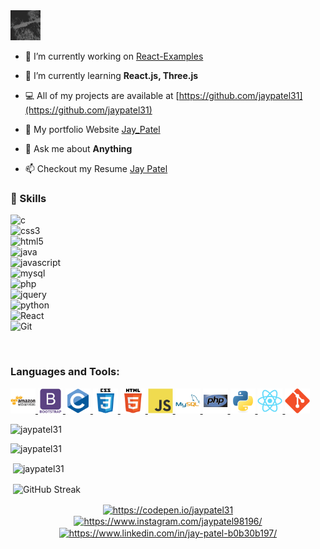 

<!--
**jaypatel31/jaypatel31** is a ✨ _special_ ✨ repository because its `README.md` (this file) appears on your GitHub profile.

Here are some ideas to get you started:

- 🔭 I’m currently working on ...
- 🌱 I’m currently learning ...
- 👯 I’m looking to collaborate on ...
- 🤔 I’m looking for help with ...
- 💬 Ask me about ...
- 📫 How to reach me: ...
- 😄 Pronouns: ...
- ⚡ Fun fact: ...

![Jay's github stats](https://github-readme-stats.vercel.app/api?username=jaypatel31&show_icons=true&theme=blue-green)
<br/>
[![Top Langs](https://github-readme-stats.vercel.app/api/top-langs/?username=jaypatel31&show_icons=true&theme=blue-green)](https://github.com/jaypatel31/github-readme-stats)
-->

<img src="header_Image.gif" alt="Computer man" style="width:48px;height:48px;"> 

- 🔭 I’m currently working on [React-Examples](https://github.com/jaypatel31/React_Examples)

- 🌱 I’m currently learning **React.js, Three.js**

- 💻 All of my projects are available at [https://github.com/jaypatel31](https://github.com/jaypatel31)

- 👨‍ My portfolio Website [Jay_Patel](http://pateljay.me/)

- 💬 Ask me about **Anything**

- 📫 Checkout my Resume [Jay Patel](https://drive.google.com/file/d/1Mp_1Gz-d_40NiGF2NzlGKJifACTafg7x/view?usp=sharing)

### 🚀 Skills 
![c](https://img.shields.io/badge/c%20🟢🟢🟢⚪⚪-%233776AB.svg?&style=for-the-badge&logo=c&logoColor=white)  
![css3](https://img.shields.io/badge/css3%20🟢🟢🟢🟢⚪-%23F7DF1E.svg?&style=for-the-badge&logo=css3&logoColor=white&labelColor=black)  
![html5](https://img.shields.io/badge/html5%20🟢🟢🟢🟢⚪-%23239120.svg?&style=for-the-badge&logo=html5&logoColor=white)  
![java](https://img.shields.io/badge/java%20🟢🟢🟢⚪⚪-%233776AB.svg?&style=for-the-badge&logo=java&logoColor=white) <!-- TODO: upload icon -->  
![javascript](https://img.shields.io/badge/javascript%20🟢🟢🟢🟢⚪-%23F7DF1E.svg?&style=for-the-badge&logo=javascript&logoColor=black)  
![mysql](https://img.shields.io/badge/mysql%20🟢🟢🟢🟢⚪-%23239120.svg?&style=for-the-badge&logo=mysql&logoColor=white) <br/>
![php](https://img.shields.io/badge/php%20🟢🟢🟢🟢⚪-%233776AB.svg?&style=for-the-badge&logo=php&logoColor=white)<br>
![jquery](https://img.shields.io/badge/jquery%20🟢🟢🟢⚪⚪-%23F7DF1E.svg?&style=for-the-badge&logo=jquery&logoColor=black)<br/>
![python](https://img.shields.io/badge/python%20🟢🟢🟢⚪⚪-%23239120.svg?&style=for-the-badge&logo=python&logoColor=white)<br/>
![React](https://img.shields.io/badge/react%20🟢🟢🟢🟢⚪-%233776AB.svg?&style=for-the-badge&logo=react&logoColor=white)<br/>
![Git](https://img.shields.io/badge/git%20🟢🟢🟢🟢⚪-%23F7DF1E.svg?&style=for-the-badge&logo=git&logoColor=white) 

<br/>

<h3 align="left">Languages and Tools:</h3>
<p align="left"><a href="https://aws.amazon.com" target="_blank"> <img src="https://raw.githubusercontent.com/devicons/devicon/master/icons/amazonwebservices/amazonwebservices-original-wordmark.svg" alt="aws" width="40" height="40"/> </a> <a href="https://getbootstrap.com" target="_blank"> <img src="https://raw.githubusercontent.com/devicons/devicon/master/icons/bootstrap/bootstrap-plain-wordmark.svg" alt="bootstrap" width="40" height="40"/> </a> <a href="https://www.cprogramming.com/" target="_blank"> <img src="https://raw.githubusercontent.com/devicons/devicon/master/icons/c/c-original.svg" alt="c" width="40" height="40"/> </a> <a href="https://www.w3schools.com/css/" target="_blank"> <img src="https://raw.githubusercontent.com/devicons/devicon/master/icons/css3/css3-original-wordmark.svg" alt="css3" width="40" height="40"/> </a> <a href="https://www.w3.org/html/" target="_blank"> <img src="https://raw.githubusercontent.com/devicons/devicon/master/icons/html5/html5-original-wordmark.svg" alt="html5" width="40" height="40"/> </a> <a href="https://developer.mozilla.org/en-US/docs/Web/JavaScript" target="_blank"> <img src="https://raw.githubusercontent.com/devicons/devicon/master/icons/javascript/javascript-original.svg" alt="javascript" width="40" height="40"/> </a> <a href="https://www.mysql.com/" target="_blank"> <img src="https://raw.githubusercontent.com/devicons/devicon/master/icons/mysql/mysql-original-wordmark.svg" alt="mysql" width="40" height="40"/> </a> <a href="https://www.php.net" target="_blank"> <img src="https://raw.githubusercontent.com/devicons/devicon/master/icons/php/php-original.svg" alt="php" width="40" height="40"/> </a> <a href="https://www.python.org" target="_blank"> <img src="https://raw.githubusercontent.com/devicons/devicon/master/icons/python/python-original.svg" alt="python" width="40" height="40"/> </a> <a href="https://www.react.org" target="_blank"> <img src="https://raw.githubusercontent.com/devicons/devicon/master/icons/react/react-original.svg" alt="react" width="40" height="40"/> </a>  <a href="https://www.git-scm.com" target="_blank"> <img src="https://raw.githubusercontent.com/devicons/devicon/master/icons/git/git-original.svg" alt="react" width="40" height="40"/> </a></p>
<p align=""> <img src="https://komarev.com/ghpvc/?username=jaypatel31&label=Profile%20views&color=blue&style=flat" alt="jaypatel31" /> </p>
<p><img align="" src="https://github-readme-stats.vercel.app/api/top-langs?username=jaypatel31&show_icons=true&locale=en&layout=compact&bg_color=272727&title_color=52FCDF&text_color=fff" alt="jaypatel31" /></p>
<p>&nbsp;<img align="center" src="https://github-readme-stats.vercel.app/api?username=jaypatel31&show_icons=true&bg_color=272727&title_color=52FCDF&text_color=fff" alt="jaypatel31" /></p>
<p>&nbsp;<img align="center" src="https://github-readme-streak-stats.herokuapp.com/?user=jaypatel31&background=272727&ring=52FCDF&currStreakNum=fff&currStreakLabel=fff&sideNums=52FCDF&sideLabels=52FCDF&dates=0480EE&fire=52FCDF" alt="GitHub Streak" /></p>


<p align="center">
<a href="https://codepen.io/jaypatel31" target="blank"><img align="center" src="https://cdn.jsdelivr.net/npm/simple-icons@3.0.1/icons/codepen.svg" alt="https://codepen.io/jaypatel31" height="30" width="30" /></a>
<a href="https://www.instagram.com/jaypatel98196/" target="blank"><img align="center" src="https://cdn.jsdelivr.net/npm/simple-icons@3.0.1/icons/instagram.svg" alt="https://www.instagram.com/jaypatel98196/" height="30" width="30" /></a>
  <a href="https://linkedin.com/in/jay-patel-b0b30b197/" target="blank"><img align="center" src="https://cdn.jsdelivr.net/npm/simple-icons@3.0.1/icons/linkedin.svg" alt="https://www.linkedin.com/in/jay-patel-b0b30b197/" height="30" width="30" /></a>
</p>


